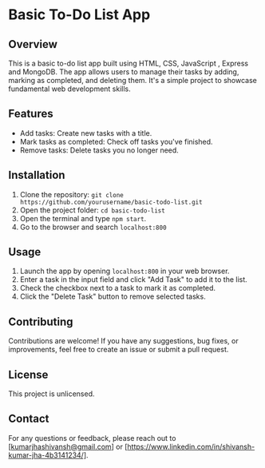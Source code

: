 # Basic To-Do List App
## Overview

This is a basic to-do list app built using HTML, CSS, JavaScript , Express and MongoDB. The app allows users to manage their tasks by adding, marking as completed, and deleting them. It's a simple project to showcase fundamental web development skills.

## Features

- Add tasks: Create new tasks with a title.
- Mark tasks as completed: Check off tasks you've finished.
- Remove tasks: Delete tasks you no longer need.

## Installation

1. Clone the repository: `git clone https://github.com/yourusername/basic-todo-list.git`
2. Open the project folder: `cd basic-todo-list`
3. Open the terminal and type `npm start`.
4. Go to the browser and search `localhost:800`

## Usage

1. Launch the app by opening `localhost:800` in your web browser.
2. Enter a task in the input field and click "Add Task" to add it to the list.
3. Check the checkbox next to a task to mark it as completed.
4. Click the "Delete Task" button to remove selected tasks.

## Contributing

Contributions are welcome! If you have any suggestions, bug fixes, or improvements, feel free to create an issue or submit a pull request.

## License

This project is unlicensed.

## Contact

For any questions or feedback, please reach out to [kumarjhashivansh@gmail.com] or [https://www.linkedin.com/in/shivansh-kumar-jha-4b3141234/].
